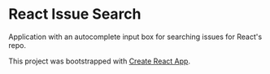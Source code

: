 # React Issue Search

Application with an autocomplete input box for searching issues for React's repo.

This project was bootstrapped with [Create React App](https://github.com/facebook/create-react-app).
